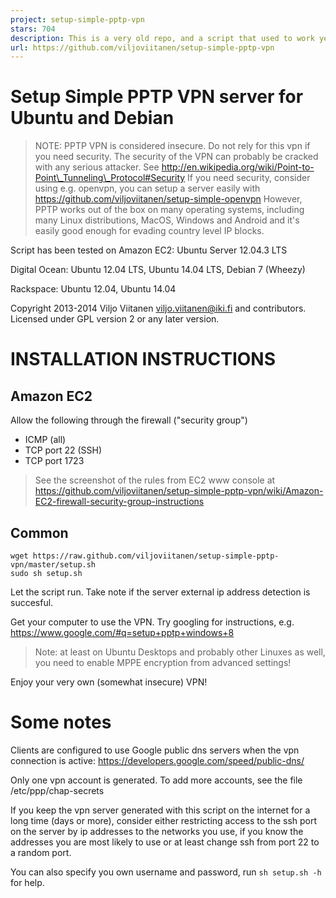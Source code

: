 ```yaml
---
project: setup-simple-pptp-vpn
stars: 704
description: This is a very old repo, and a script that used to work years ago. Please find a newer vpn setup.
url: https://github.com/viljoviitanen/setup-simple-pptp-vpn
---
```


Setup Simple PPTP VPN server for Ubuntu and Debian
==================================================

> NOTE: PPTP VPN is considered insecure. Do not rely for this vpn if you need security. The security of the VPN can probably be cracked with any serious attacker. See http://en.wikipedia.org/wiki/Point-to-Point\_Tunneling\_Protocol#Security If you need security, consider using e.g. openvpn, you can setup a server easily with https://github.com/viljoviitanen/setup-simple-openvpn However, PPTP works out of the box on many operating systems, including many Linux distributions, MacOS, Windows and Android and it's easily good enough for evading country level IP blocks.

Script has been tested on Amazon EC2: Ubuntu Server 12.04.3 LTS

Digital Ocean: Ubuntu 12.04 LTS, Ubuntu 14.04 LTS, Debian 7 (Wheezy)

Rackspace: Ubuntu 12.04, Ubuntu 14.04

Copyright 2013-2014 Viljo Viitanen viljo.viitanen@iki.fi and contributors. Licensed under GPL version 2 or any later version.

INSTALLATION INSTRUCTIONS
=========================

Amazon EC2
----------

Allow the following through the firewall ("security group")

-   ICMP (all)
-   TCP port 22 (SSH)
-   TCP port 1723

> See the screenshot of the rules from EC2 www console at https://github.com/viljoviitanen/setup-simple-pptp-vpn/wiki/Amazon-EC2-firewall-security-group-instructions

Common
------

```
wget https://raw.github.com/viljoviitanen/setup-simple-pptp-vpn/master/setup.sh
sudo sh setup.sh
```

Let the script run. Take note if the server external ip address detection is succesful.

Get your computer to use the VPN. Try googling for instructions, e.g. https://www.google.com/#q=setup+pptp+windows+8

> Note: at least on Ubuntu Desktops and probably other Linuxes as well, you need to enable MPPE encryption from advanced settings!

Enjoy your very own (somewhat insecure) VPN!

Some notes
==========

Clients are configured to use Google public dns servers when the vpn connection is active: https://developers.google.com/speed/public-dns/

Only one vpn account is generated. To add more accounts, see the file /etc/ppp/chap-secrets

If you keep the vpn server generated with this script on the internet for a long time (days or more), consider either restricting access to the ssh port on the server by ip addresses to the networks you use, if you know the addresses you are most likely to use or at least change ssh from port 22 to a random port.

You can also specify you own username and password, run `sh setup.sh -h` for help.
